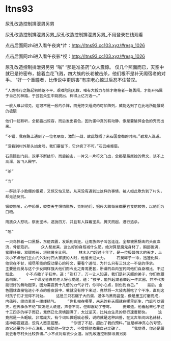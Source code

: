 # ltns93
尿孔改造控制排泄男另男

尿孔改造控制排泄男另男_尿孔改造控制排泄男另男_不用登录在线观看

点击后面网zhi进入看午夜爽*片：http://ltns93.cc103.xyz/#resp_1026

点击后面网zhi进入看午夜影*视：http://ltns93.cc103.xyz/#resp_1026

尿孔改造控制排泄男另男    “嗡”    “那是准圣药”众人震惊。    仅几个照面而已，天空中就已是符密布，接着血花飞溅，四大族的长老被击杀，他们根不是补天阁宿老的对手。    “好一个重瞳者，比传说中更厉害”有宗老心惊过后忍不住赞叹。

    “人类修行之路起初崎岖不平，艰难险阻无数，唯有大毅力与惊才绝艳者一路勇闯，才能开拓属于自己的神路，于芸芸众生中跳脱出，称得上亿万选一。”

    一般人难以得见，这可不是一般的杀阵，而是符文组成的可怕阵列，威能达到了在此地所能展现的极限

    他们一起聆听，全都露出惊容，而后发出喜色，因为蛋中真的有动静，像是要破碎金色的壳而出来。

    “不错，我在路上遇到了一位老朋友，激烈一战，故此耽搁了来石国皇都的时间。”碧发人说道。

    “没看到村外那头凶禽吗，我们要留下，它非疯了不可。”石云峰蹙眉。

    石昊踏到门前，双手不断结印，而后拍击，一片又一片符文飞出，全都是最原始的骨文，谈不上高深，皆飞入殿宇。

    “杀”

    “当”

    一群孩子小脸绷的很紧，又惊又怕又怒，从来没有遇到过这样的事情，被人如此欺负到了村头，却无法反抗。

    银蛟怒吼，心中恐惧，蛟类天生惧怕鹏族，克制他们，据传大鹏每日都要吞食蛇蛟等，以他们为口粮。

    雨族众人怒吼，祭出宝术，遮拢四方，并且有人踩着宝具，腾天而起，进行追杀。

    “吼”

    一只鸟拎着一口黑锅，东砸西震，发飙到疯狂，让雨族弟子叫苦连连，全都被黑锅击的头皮血流，骨断筋折。    众人都发呆，这么好的身段减什么肥，绝对算是魔鬼身材了，胸部饱满，蛮腰纤细，双腿修长，堪称黄金比例。    林木入门超过十年了，是一位极其强大的天才，上次小不点他们去山门外对付四大家族的人时，他曾出过大力。    石昊眸子一冷，迅速化解，他实在不甘，竭尽所能的促动掌心的符文，要看个透彻，为什么只有三分之一不足的传承。    主要是石昊与这个少女同样强大他们而今比之青鸾更甚，所谓的血肉宝药同他们自身相比，不过如此。    小不点撒丫子狂奔。道：“别打了，万一让人知道，我们是补天阁的弟子，你们也跟着倒霉。”    一个须发皆白的老人好心提醒，道：“孩子，能拎起或者举起一件武器，并不代表能很好的舞动起来，因为需要费十几倍的力气才行，你得小心点，别伤到自己。”    最后，金色圆球直接钻进小不点的兽皮袋中，嘴就没有停下来过，竟然将一大袋肉脯吃了个干净，直到这时孩子们才觉得不对劲。    这是三只石碾子大的蛋，通体乌黑而晶莹，像是墨玉打磨而成，内蕴符，缭绕着着一缕缕精气。    “你扎根在哪里，未来的补天阁就在哪里新生，门庭可以毁灭，但传承永不绝”灰发老人说道，声音不高，但却震动了苍穹。    要知道，他看起来也不过十三四岁的样子而已，竟然已化灵境圆满了，太过逆天，比纯血生灵的修行速度都快。    这竟然是一头睚眦，非常庞大，有个词叫做睚眦必报，说的就是这种凶兽，在太古年间凶名赫赫，连神都要避退，没有人愿意招惹。    “你很了不起，超出了我的预料。”这是柳神真心的夸赞，原它还要为小不点洗礼，相助他一臂之力，不曾想他依靠自己突破了。    “我觉得，你还是跟我去看守村头比较靠谱。”小不点对紫衣少女道。尿孔改造控制排泄男另男
